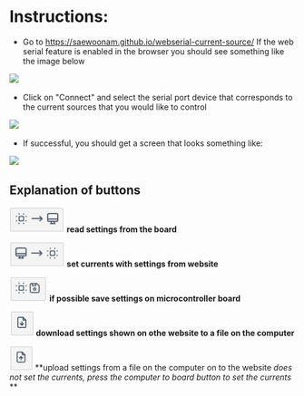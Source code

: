 # Instructions:
* Go to https://saewoonam.github.io/webserial-current-source/
If the web serial feature is enabled in the browser you should see something like the image below
<img src="https://user-images.githubusercontent.com/2872116/101087607-acb33600-356f-11eb-9b31-bc77c5fd32da.png" width="400">

* Click on "Connect" and select the serial port device that corresponds to the current sources that you would like to control
<img src="https://user-images.githubusercontent.com/2872116/101087605-ac1a9f80-356f-11eb-8093-9da832bb0a02.png" width=400>

* If successful, you should get a screen that looks something like:
<img src="https://user-images.githubusercontent.com/2872116/101087601-ab820900-356f-11eb-9910-a657a3c7178f.png" width=400>

## Explanation of buttons


<img src="https://github.com/saewoonam/webserial-current-source/blob/main/images/board2computer.png" height=44> **read settings from the board**

<img src="https://github.com/saewoonam/webserial-current-source/blob/main/images/computer2board.png" height=44> **set currents with settings from website**

<img src="https://github.com/saewoonam/webserial-current-source/blob/main/images/save_on_board.png" height=44> **if possible save settings on microcontroller board**

<img src="https://github.com/saewoonam/webserial-current-source/blob/main/images/download.png" height=44> **download settings shown on othe website to a file on the computer**

<img src="https://github.com/saewoonam/webserial-current-source/blob/main/images/upload.png" height=44> **upload settings from a file on the computer on to the website *does not set the currents, press the computer to board button to set the currents* **
